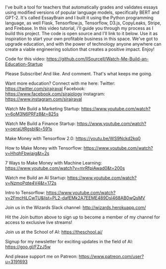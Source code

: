 I've built a tool for teachers that automatically grades and validates essays using modified versions of popular language models, specifically BERT and GPT-2. It's called EssayBrain and I built it using the Python programming language, as well Flask, Tensorflow.js, Tensorflow, D3.js, CopyLeaks, Stripe, and Firebase. In this video tutorial, i'll guide you through my process as I build this project. The code is open source and I'll link to it below. Use it as inspiration to start your own profitable business in this space. We've got to upgrade education, and with the power of technology anyone anywhere can create a viable engineering solution that creates a positive impact. Enjoy! 

Code for this video:
https://github.com/llSourcell/Watch-Me-Build-an-Education-Startup

Please Subscribe! And like. And comment. That's what keeps me going. 

Want more education? Connect with me here:
Twitter: https://twitter.com/sirajraval
Facebook: https://www.facebook.com/sirajology
instagram: https://www.instagram.com/sirajraval

Watch Me Build a Marketing Startup:
https://www.youtube.com/watch?v=6oM3N6PRFz8&t=825s

Watch Me Build a Finance Startup: 
https://www.youtube.com/watch?v=oeraUtRgsbI&t=591s

Make Money with Tensorflow 2.0:
https://youtu.be/WS9Nckd2kq0

How to Make Money with Tensorflow:
https://www.youtube.com/watch?v=HhqhFbwiaig&t=2s

7 Ways to Make Money with Machine Learning: 
https://www.youtube.com/watch?v=mrRfpiAwad0&t=200s

Watch me Build an AI Startup:
https://www.youtube.com/watch?v=NzmoPqte4V4&t=172s

Intro to Tensorflow:
https://www.youtube.com/watch?v=2FmcHiLCwTU&list=PL2-dafEMk2A7EEME489DsI468AB0wQsMV 

Join us in the Wizards Slack channel:
http://wizards.herokuapp.com/

Hit the Join button above to sign up to become a member of my channel for access to exclusive live streams!

Join us at the School of AI:
https://theschool.ai/

Signup for my newsletter for exciting updates in the field of AI:
https://goo.gl/FZzJ5w

And please support me on Patreon:
https://www.patreon.com/user?u=3191693